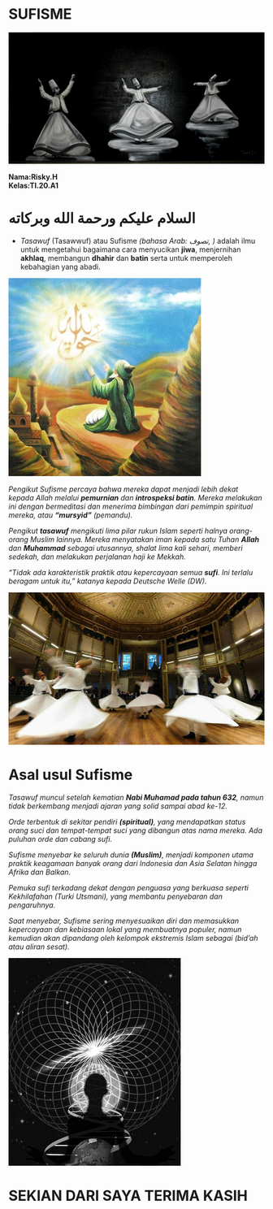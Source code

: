 # SUFISME <br>

![logo](poto/logo.jpg) <br>

**Nama:Risky.H** <br>
**Kelas:TI.20.A1** <br>

# السلام عليكم ورحمة الله وبركاته <br>

* *Tasawuf* (Tasawwuf) atau Sufisme *(bahasa Arab: تصوف, )* adalah ilmu untuk mengetahui bagaimana cara menyucikan **jiwa**, menjernihan **akhlaq**, membangun **dhahir** dan **batin** serta untuk memperoleh kebahagian yang abadi. <br>

![sufisme](poto/sufisme.png) <br>

*Pengikut Sufisme percaya bahwa mereka dapat menjadi lebih dekat kepada Allah melalui **pemurnian** dan **introspeksi batin**. Mereka melakukan ini dengan bermeditasi dan menerima bimbingan dari pemimpin spiritual mereka, atau **“mursyid”** (pemandu).* <br>

*Pengikut **tasawuf** mengikuti lima pilar rukun Islam seperti halnya orang-orang Muslim lainnya. Mereka menyatakan iman kepada satu Tuhan **Allah** dan **Muhammad** sebagai utusannya, shalat lima kali sehari, memberi sedekah, dan melakukan perjalanan haji ke Mekkah.* <br>

*“Tidak ada karakteristik praktik atau kepercayaan semua **sufi**. Ini terlalu beragam untuk itu,” katanya kepada Deutsche Welle (DW).* <br>

![antar](poto/antar.png) <br>

# Asal usul Sufisme <br>

*Tasawuf muncul setelah kematian **Nabi Muhamad pada tahun 632**, namun tidak berkembang menjadi ajaran yang solid sampai abad ke-12.* <br>

*Orde terbentuk di sekitar pendiri **(spiritual)**, yang mendapatkan status orang suci dan tempat-tempat suci yang dibangun atas nama mereka. Ada puluhan orde dan cabang sufi.* <br>

*Sufisme menyebar ke seluruh dunia **(Muslim)**, menjadi komponen utama praktik keagamaan banyak orang dari Indonesia dan Asia Selatan hingga Afrika dan Balkan.* <br>

*Pemuka sufi terkadang dekat dengan penguasa yang berkuasa seperti Kekhilafahan (Turki Utsmani), yang membantu penyebaran dan pengaruhnya.* <br>

*Saat menyebar, Sufisme sering menyesuaikan diri dan memasukkan kepercayaan dan kebiasaan lokal yang membuatnya populer, namun kemudian akan dipandang oleh kelompok ekstremis Islam sebagai (bid’ah atau aliran sesat).* <br>

![dunia](poto/dunia.png)

# SEKIAN DARI SAYA TERIMA KASIH <br>
